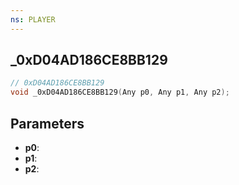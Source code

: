 ```yaml
---
ns: PLAYER
---
```

## _0xD04AD186CE8BB129

```c
// 0xD04AD186CE8BB129
void _0xD04AD186CE8BB129(Any p0, Any p1, Any p2);
```

## Parameters
* **p0**:
* **p1**:
* **p2**:
